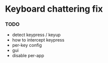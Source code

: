 # Keyboard chattering fix

### TODO
- detect keypress / keyup
- how to intercept keypress
- per-key config
- gui
- disable per-app

